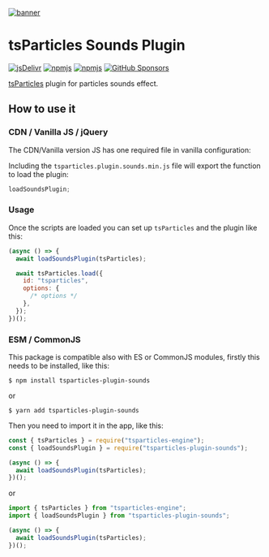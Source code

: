 [![banner](https://particles.js.org/images/banner2.png)](https://particles.js.org)

# tsParticles Sounds Plugin

[![jsDelivr](https://data.jsdelivr.com/v1/package/npm/tsparticles-plugin-sounds/badge)](https://www.jsdelivr.com/package/npm/tsparticles-plugin-sounds)
[![npmjs](https://badge.fury.io/js/tsparticles-plugin-sounds.svg)](https://www.npmjs.com/package/tsparticles-plugin-sounds)
[![npmjs](https://img.shields.io/npm/dt/tsparticles-plugin-sounds)](https://www.npmjs.com/package/tsparticles-plugin-sounds) [![GitHub Sponsors](https://img.shields.io/github/sponsors/matteobruni)](https://github.com/sponsors/matteobruni)

[tsParticles](https://github.com/matteobruni/tsparticles) plugin for particles sounds effect.

## How to use it

### CDN / Vanilla JS / jQuery

The CDN/Vanilla version JS has one required file in vanilla configuration:

Including the `tsparticles.plugin.sounds.min.js` file will export the function to load the plugin:

```javascript
loadSoundsPlugin;
```

### Usage

Once the scripts are loaded you can set up `tsParticles` and the plugin like this:

```javascript
(async () => {
  await loadSoundsPlugin(tsParticles);

  await tsParticles.load({
    id: "tsparticles",
    options: {
      /* options */
    },
  });
})();
```

### ESM / CommonJS

This package is compatible also with ES or CommonJS modules, firstly this needs to be installed, like this:

```shell
$ npm install tsparticles-plugin-sounds
```

or

```shell
$ yarn add tsparticles-plugin-sounds
```

Then you need to import it in the app, like this:

```javascript
const { tsParticles } = require("tsparticles-engine");
const { loadSoundsPlugin } = require("tsparticles-plugin-sounds");

(async () => {
  await loadSoundsPlugin(tsParticles);
})();
```

or

```javascript
import { tsParticles } from "tsparticles-engine";
import { loadSoundsPlugin } from "tsparticles-plugin-sounds";

(async () => {
  await loadSoundsPlugin(tsParticles);
})();
```
